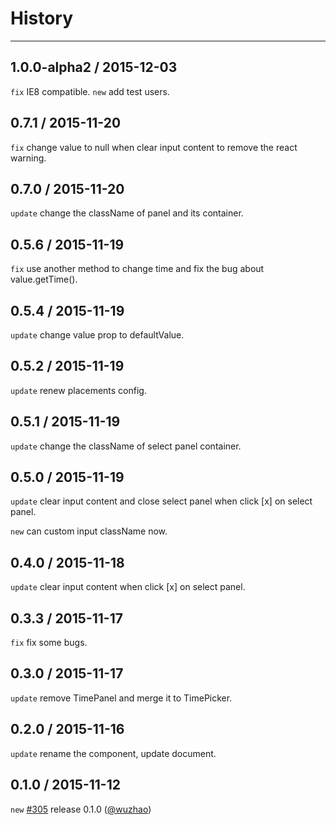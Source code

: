 # History

---

1.0.0-alpha2 / 2015-12-03
------------------

`fix` IE8 compatible.
`new` add test users.

0.7.1 / 2015-11-20
------------------

`fix` change value to null when clear input content to remove the react warning.

0.7.0 / 2015-11-20
------------------

`update` change the className of panel and its container.

0.5.6 / 2015-11-19
------------------

`fix` use another method to change time and fix the bug about value.getTime().

0.5.4 / 2015-11-19
------------------

`update` change value prop to defaultValue.

0.5.2 / 2015-11-19
------------------

`update` renew placements config.

0.5.1 / 2015-11-19
------------------

`update` change the className of select panel container.

0.5.0 / 2015-11-19
------------------

`update` clear input content and close select panel when click [x] on select panel.

`new` can custom input className now.


0.4.0 / 2015-11-18
------------------

`update` clear input content when click [x] on select panel.

0.3.3 / 2015-11-17
------------------

`fix` fix some bugs.

0.3.0 / 2015-11-17
------------------

`update` remove TimePanel and merge it to TimePicker.

0.2.0 / 2015-11-16
------------------

`update` rename the component, update document.

0.1.0 / 2015-11-12
------------------

`new` [#305](https://github.com/ant-design/ant-design/issues/305#issuecomment-147027817) release 0.1.0 ([@wuzhao](https://github.com/wuzhao)\)
